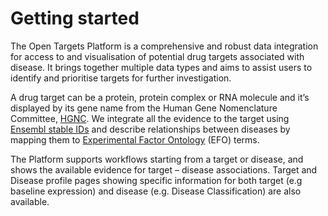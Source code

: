 # Getting started

The Open Targets Platform is a comprehensive and robust data integration for access to and visualisation of potential drug targets associated with disease. It brings together multiple data types and aims to assist users to identify and prioritise targets for further investigation.

A drug target can be a protein, protein complex or RNA molecule and it’s displayed by its gene name from the Human Gene Nomenclature Committee, [HGNC](http://www.genenames.org/). We integrate all the evidence to the target using [Ensembl stable IDs](http://www.ensembl.org/info/genome/stable_ids/index.html) and describe relationships between diseases by mapping them to [Experimental Factor Ontology](http://www.ebi.ac.uk/efo/) \(EFO\) terms.

The Platform supports workflows starting from a target or disease, and shows the available evidence for target – disease associations. Target and Disease profile pages showing specific information for both target \(e.g baseline expression\) and disease \(e.g. Disease Classification\) are also available.

